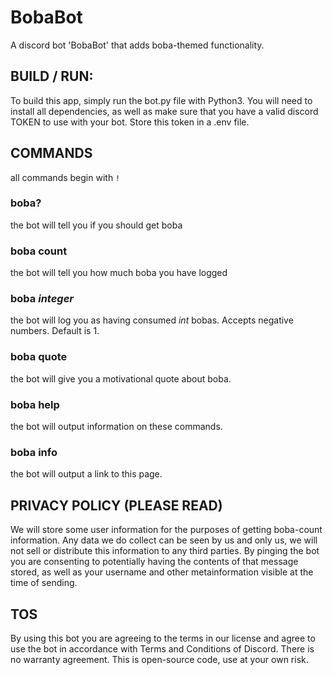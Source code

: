 # BobaBot
A discord bot 'BobaBot' that adds boba-themed functionality.

## BUILD / RUN:
To build this app, simply run the bot.py file with Python3. You will need to install all dependencies,
as well as make sure that you have a valid discord TOKEN to use with your bot. Store this token in a .env file.

## COMMANDS
all commands begin with `!`
### boba?
the bot will tell you if you should get boba
### boba count
the bot will tell you how much boba you have logged
### boba *integer*
the bot will log you as having consumed *int* bobas. Accepts negative numbers. Default is 1.
### boba quote
the bot will give you a motivational quote about boba.
### boba help
the bot will output information on these commands.
### boba info
the bot will output a link to this page.

## PRIVACY POLICY (PLEASE READ)
We will store some user information for the purposes of getting boba-count information. Any data we do collect can be seen by us and only us, 
we will not sell or distribute this information to any third parties. By pinging the bot you are consenting to potentially having the 
contents of that message stored, as well as your username and other metainformation visible at the time of sending. 

## TOS
By using this bot you are agreeing to the terms in our license and agree to use the bot in accordance with Terms and Conditions of Discord.
There is no warranty agreement. This is open-source code, use at your own risk. 
